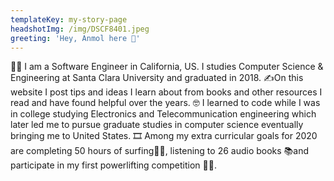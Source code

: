 ```yaml
---
templateKey: my-story-page
headshotImg: /img/DSCF8401.jpeg
greeting: 'Hey, Anmol here 👋'
---
```


👨‍💻 I am a Software Engineer in California, US. I studies Computer Science & Engineering at Santa Clara University and graduated in 2018.
✍️On this website I post tips and ideas I learn about from books and other resources I read and have found helpful over the years.
🤓 I learned to code while I was in college studying Electronics and Telecommunication engineering which later led me to pursue graduate studies in computer science eventually bringing me to United States.
🎞 Among my extra curricular goals for 2020 are completing 50 hours of surfing🏄‍♂️, listening to 26 audio books 📚and participate in my first powerlifting competition 🏋️‍♂️.
